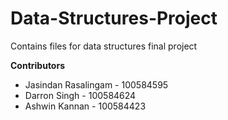 # Data-Structures-Project
Contains files for data structures final project

**Contributors**

<ul>
	<li>Jasindan Rasalingam - 100584595</li>
	<li>Darron Singh - 100584624</li>
	<li>Ashwin Kannan - 100584423</li>
</ul>

